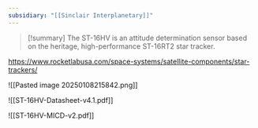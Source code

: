 ```yaml
---
subsidiary: "[[Sinclair Interplanetary]]"
---
```


>[!summary]
>The ST-16HV is an attitude determination sensor based on the heritage, high-performance ST-16RT2 star tracker.

https://www.rocketlabusa.com/space-systems/satellite-components/star-trackers/

![[Pasted image 20250108215842.png]]

![[ST-16HV-Datasheet-v4.1.pdf]]

![[ST-16HV-MICD-v2.pdf]]